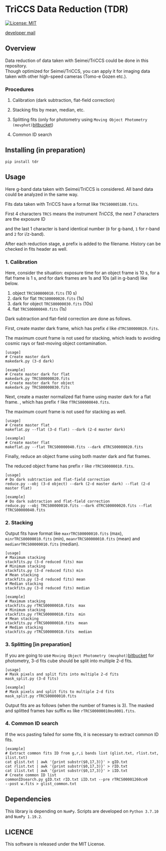 # TriCCS Data Reduction (TDR)
[![License: MIT](https://img.shields.io/badge/License-MIT-yellow.svg)](https://opensource.org/licenses/MIT)

[developer mail](<mailto:beniyama@ioa.s.u-tokyo.ac.jp>)


## Overview
Data reduction of data taken with Seimei/TriCCS could be done in this repository.  
Though optimized for Seimei/TriCCS, 
you can apply it for imaging data taken with other high-speed cameras
(Tomo-e Gozen etc.).

### Procedures
1. Calibration (dark subtraction, flat-field correction)


2. Stacking fits by mean, median, etc.


3. Splitting fits
(only for photometry using `Moving Object Photometry (movphot)`[bitbucket](https://bitbucket.org/jibeni/movphot/src/master/))

4. Common ID search

## Installing (in preparation)
```
pip install tdr
```


## Usage
Here g-band data taken with Seimei/TriCCS is considered.
All band data could be analyzed in the same way.

Fits data taken with TriCCS have a format like `TRCS00005180.fits`.

First 4 characters `TRCS` means the instrument *TriCCS*,
the next 7 characters are the exposure ID 

and the last 1 character is band identical number 
(`0` for g-band, `1` for r-band and `2` for i/z-band).

After each reduction stage, a prefix is added to the filename.
History can be checked in fits header as well.


### 1. Calibration
Here, consider the situation:
exposure time for an object frame is 10 s,
for a flat frame is 1 s,
and for dark frames are 1s and 10s (all in g-band) 
like below.

1. object `TRCS00000010.fits` (10 s)
2. dark for flat `TRCS00000020.fits` (1s)
3. dark for object `TRCS00000030.fits` (10s)
4. flat `TRCS00000040.fits` (1s)

Dark subtraction and flat-field correction are done as follows.


First, create master dark frame, which has prefix `d` like `dTRCS00000020.fits`.

The maximum count frame is not used for stacking,
which leads to avoiding cosmic rays or fast-moving object contamination.
```
[usage]
# Create master dark
makedark.py (3-d dark)

[example]
# Create master dark for flat
makedark.py TRCS00000020.fits
# Create master dark for object
makedark.py TRCS00000030.fits
```

Next, create a master normalized flat frame using master dark for a flat frame.
, which has prefix `f` like `fTRCS00000040.fits`.

The maximum count frame is not used for stacking as well.

```
[usage]
# Create master flat
makeflat.py --flat (3-d flat) --dark (2-d master dark)

[example]
# Create master flat
makeflat.py --flat TRCS00000040.fits --dark dTRCS00000020.fits
```

Finally, reduce an object frame using both master dark and flat frames. 

The reduced object frame has prefix `r` like `rTRCS00000010.fits`.

```
[usage]
# Do dark subtraction and flat-field correction
reduce.py --obj (3-d object) --dark (2-d master dark) --flat (2-d master flat)

[example]
# Do dark subtraction and flat-field correction
reduce.py --obj TRCS00000010.fits --dark dTRCS00000020.fits --flat fTRCS00000040.fits
```

### 2. Stacking
Output fits have format like 
`maxrTRCS00000010.fits` (max),
`minrTRCS00000010.fits` (min),
`meanrTRCS00000010.fits` (mean) and
`medianrTRCS00000010.fits` (median).

```
[usage]
# Maximum stacking
stackfits.py (3-d reduced fits) max
# Minimum stacking
stackfits.py (3-d reduced fits) min
# Mean stacking
stackfits.py (3-d reduced fits) mean
# Median stacking
stackfits.py (3-d reduced fits) median

[example]
# Maximum stacking
stackfits.py rTRCS00000010.fits  max
# Minimum stacking
stackfits.py rTRCS00000010.fits  min
# Mean stacking
stackfits.py rTRCS00000010.fits  mean
# Median stacking
stackfits.py rTRCS00000010.fits  median
```

### 3. Splitting [in preparation]
If you are going to use `Moving Object Photometry (movphot)`[bitbucket](https://bitbucket.org/jibeni/movphot/src/master/) for photometry,
3-d fits cube should be split into multiple 2-d fits.

```
[usage]
# Mask pixels and split fits into multiple 2-d fits
mask_split.py (3-d fits)

[example]
# Mask pixels and split fits to multiple 2-d fits
mask_split.py rTRCS00000010.fits
```
Output fits are as follows (when the number of frames is 3).
The masked and splitted frames hav suffix `ms` like `rTRCS00000010ms0001.fits`.


### 4. Common ID search
If the wcs pasting failed for some fits,
it is necessary to extract common ID fits.


```
[example]
# Extract common fits ID from g,r,i bands list (glist.txt, rlist.txt, ilist.txt)
cat glist.txt | awk '{print substr($0,17,3)}' > gID.txt
cat rlist.txt | awk '{print substr($0,17,3)}' > rID.txt
cat ilist.txt | awk '{print substr($0,17,3)}' > iID.txt
# Create common ID list 
commonIDsearch.py gID.txt rID.txt iID.txt --pre rTRCS00001260ce0 
--post w.fits > glist_common.txt
```

## Dependencies
This library is depending on `NumPy`.
Scripts are developed on `Python 3.7.10` and `NumPy 1.19.2`.


## LICENCE
This software is released under the MIT License.

